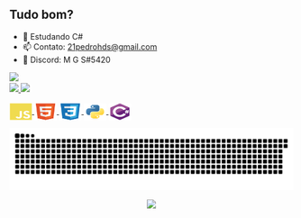 ## Tudo bom?

- 🌱 Estudando C#
- 📫 Contato: 21pedrohds@gmail.com
- 💎 Discord: M G S#5420

<img src="https://discord.c99.nl/widget/theme-3/239158873171165184.png"/>

<div>
  <a href="https://github.com/MGS-BR">
  <img height="150em" src="https://github-readme-stats.vercel.app/api?username=MGS-BR&show_icons=true&theme=github_dark&include_all_commits=true&count_private=true"/>
  <img height="150em" src="https://github-readme-stats.vercel.app/api/top-langs/?username=MGS-BR&layout=compact&langs_count=7&theme=github_dark"/>
</div>
  
</div>
<div style="display: inline_block"><br>
  <img align="center" alt="MGS-Js" height="30" width="40" src="https://raw.githubusercontent.com/devicons/devicon/master/icons/javascript/javascript-plain.svg">
  <img align="center" alt="MGS-HTML" height="30" width="40" src="https://raw.githubusercontent.com/devicons/devicon/master/icons/html5/html5-original.svg">
  <img align="center" alt="MGS-CSS" height="30" width="40" src="https://raw.githubusercontent.com/devicons/devicon/master/icons/css3/css3-original.svg">
  <img align="center" alt="MGS-Python" height="30" width="40" src="https://raw.githubusercontent.com/devicons/devicon/master/icons/python/python-original.svg">
  <img align="center" alt="MGS-Csharp" height="30" width="40" src="https://raw.githubusercontent.com/devicons/devicon/master/icons/csharp/csharp-original.svg">
</div>

![Snake animation](https://github.com/MGS-BR/MGS-BR/blob/output/github-contribution-grid-snake.svg)

<p>
  <p align="center">
  <img src="https://komarev.com/ghpvc/?username=MGS-BR&color=grey">
</p>  
